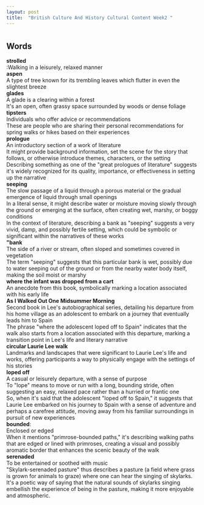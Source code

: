 ```yaml
---
layout: post
title:  "British Culture And History Cultural Content Week2 "
---
```


# 
## Words
**strolled** <br/>
:Walking in a leisurely, relaxed manner <br/>
**aspen** <br/> 
A type of tree known for its trembling leaves which flutter in even the slightest breeze <br/> 
**glades** <br/> 
A glade is a clearing within a forest <br/> 
It's an open, often grassy space surrounded by woods or dense foliage <br/> 
**tipsters** <br/>
Individuals who offer advice or recommendations <br/>
These are people who are sharing their personal recommendations for spring walks or hikes based on their experiences <br/>
**prologue** <br/>
An introductory section of a work of literature <br/>
It might provide background information, set the scene for the story that follows, or otherwise introduce themes, characters, or the setting <br/>
Describing something as one of the "great prologues of literature" suggests it's widely recognized for its quality, importance, or effectiveness in setting up the narrative <br/>
**seeping** <br/>
The slow passage of a liquid through a porous material or the gradual emergence of liquid through small openings <br/>
In a literal sense, it might describe water or moisture moving slowly through the ground or emerging at the surface, often creating wet, marshy, or boggy conditions <br/>
In the context of literature, describing a bank as "seeping" suggests a very vivid, damp, and possibly fertile setting, which could be symbolic or significant within the narratives of these works <br/>
**"bank** <br/>
The side of a river or stream, often sloped and sometimes covered in vegetation <br/>
The term "seeping" suggests that this particular bank is wet, possibly due to water seeping out of the ground or from the nearby water body itself, making the soil moist or marshy <br/> 
**where the infant was dropped from a cart** <br/>
An anecdote from this book, symbolically marking a location associated with his early life <br/>
**As I Walked Out One Midsummer Morning** <br/>
Second book in Lee's autobiographical series, detailing his departure from his home village as an adolescent to embark on a journey that eventually leads him to Spain <br/>
The phrase "where the adolescent loped off to Spain" indicates that the walk also starts from a location associated with this departure, marking a transition point in Lee's life and literary narrative <br/>
**circular Laurie Lee walk** <br/>
Landmarks and landscapes that were significant to Laurie Lee's life and works, offering participants a way to physically engage with the settings of his stories <br/>
**loped off** <br/>
A casual or leisurely departure, with a sense of purpose <br/>
To "lope" means to move or run with a long, bounding stride, often suggesting an easy, relaxed pace rather than a hurried or frantic one <br/>
So, when it's said that the adolescent "loped off to Spain," it suggests that Laurie Lee embarked on his journey to Spain with a sense of adventure and perhaps a carefree attitude, moving away from his familiar surroundings in pursuit of new experiences <br/>
**bounded**: <br/>
Enclosed or edged <br/>
When it mentions "primrose-bounded paths," it's describing walking paths that are edged or lined with primroses, creating a visual and possibly aromatic border that enhances the scenic beauty of the walk <br/>
**serenaded** <br/>
To be entertained or soothed with music <br/> "Skylark-serenaded pasture" thus describes a pasture (a field where grass is grown for animals to graze) where one can hear the singing of skylarks. It's a poetic way of saying that the natural sounds of skylarks singing embellish the experience of being in the pasture, making it more enjoyable and atmospheric.

